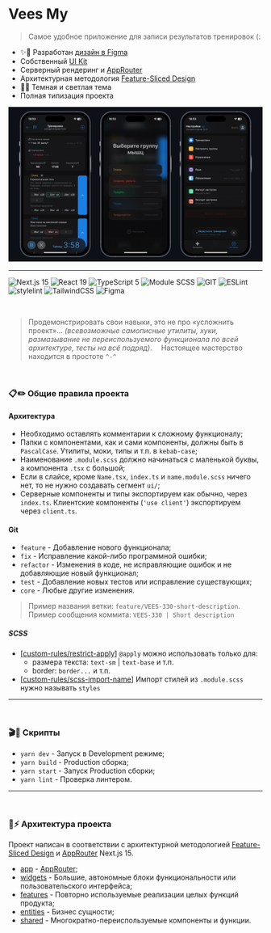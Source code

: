 # Vees My

> Самое удобное приложение для записи результатов тренировок (:

- ✨🎨 Разработан [дизайн в Figma](https://www.figma.com/design/l7WmZZ7WKEr3YnVNdibxGD/Mobile-App?node-id=250-793&t=7fycS0Obh0DIcwXF-1)
- Собственный [UI Kit](/src/shared/ui/)
- Серверный рендеринг и [AppRouter](https://nextjs.org/docs/app)
- Архитектурная методология [Feature-Sliced Design](https://feature-sliced.design/docs/get-started/tutorial)
- 🤍🖤 Темная и светлая тема
- Полная типизация проекта

[![](/docs/preview.png/)](https://www.figma.com/design/l7WmZZ7WKEr3YnVNdibxGD/Mobile-App?node-id=250-793&t=7fycS0Obh0DIcwXF-1)

---

![Next.js 15](https://img.shields.io/badge/Next.js_15-000?logo=nextdotjs&logoColor=fff&style=for-the-badge)
![React 19](https://img.shields.io/badge/React_19-20232A?style=for-the-badge&logo=react&logoColor=61DAFB)
![TypeScript 5](https://img.shields.io/badge/TypeScript_5-007ACC?style=for-the-badge&logo=typescript&logoColor=white)
![Module SCSS](https://img.shields.io/badge/module_scss-CC6699?style=for-the-badge&logo=sass&logoColor=white)
![GIT](https://img.shields.io/badge/CI_/_CD-000000?style=for-the-badge&logo=github&logoColor=white)
![ESLint](https://img.shields.io/badge/ESLint-4B32C3?style=for-the-badge&logo=ESLint&logoColor=white)
![stylelint](https://img.shields.io/badge/stylelint-263238?style=for-the-badge&logo=stylelint&logoColor=white)
![TailwindCSS](https://img.shields.io/badge/Tailwind_CSS-38B2AC?style=for-the-badge&logo=tailwind-css&logoColor=white)
![Figma](https://img.shields.io/badge/Figma-F24E1E?style=for-the-badge&logo=figma&logoColor=white)

⠀

> Продемонстрировать свои навыки, это не про «усложнить проект»... 
> *(всевозможные самописные утилиты, хуки, размазывание не переиспользуемого функционала по всей архитектуре, тесты на всё подряд)*.
> ⠀
> Настоящее мастерство находится в простоте `^-^`

⠀

### 📋✏️ Общие правила проекта

#### Архитектура

- Необходимо оставлять комментарии к сложному функционалу;
- Папки с компонентами, как и сами компоненты, должны быть в `PascalCase`. Утилиты, моки, типы и т.п. в `kebab-case`;
- Наименование `.module.scss` должно начинаться с маленькой буквы, а компонента `.tsx` с большой;
- Если в слайсе, кроме `Name.tsx`, `index.ts` и `name.module.scss` ничего нет, то не нужно создавать сегмент `ui/`;
- Серверные компоненты и типы экспортируем как обычно, через `index.ts`. Клиентские компоненты (`'use client'`) экспортируем через `client.ts`.

#### Git

- `feature` - Добавление нового функционала;
- `fix` - Исправление какой-либо программной ошибки;
- `refactor` - Изменения в коде, не исправляющие ошибок и не добавляющие новый функционал;
- `test` - Добавление новых тестов или исправление существующих;
- `core` - Любые другие изменения.

> Пример названия ветки: `feature/VEES-330-short-description`. 
> Пример сообщения коммита: `VEES-330 | Short description`

##### SCSS

- [[custom-rules/restrict-apply](./config/stylelint/restrict-apply.js)] `@apply` можно использовать только для:  
    - размера текста: `text-sm` | `text-base` и т.п.
    - border: `border...` и т.п.
- [[custom-rules/scss-import-name](./config/eslint/scss-import-name.js)] Импорт стилей из `.module.scss` нужно называть `styles`

---

⠀

### 🎬📃 Скрипты

- `yarn dev` - Запуск в Development режиме;
- `yarn build` - Production сборка;
- `yarn start` - Запуск Production сборки;
- `yarn lint` - Проверка линтером.

---

⠀

### 📂⚡️ Архитектура проекта

Проект написан в соответствии с архитектурной методологией [Feature-Sliced Design](https://feature-sliced.design/docs/get-started/tutorial) и [AppRouter](https://nextjs.org/docs/app) Next.js 15.

- [app](/src/app/) - [AppRouter](https://nextjs.org/docs/app);
- [widgets](/src/widgets/) - Большие, автономные блоки функциональности или пользовательского интерфейса;
- [features](/src/features/) - Повторно используемые реализации целых функций продукта;
- [entities](/src/entities/) - Бизнес сущности;
- [shared](/src/shared/) - Многократно-переиспользуемые компоненты и функции.
